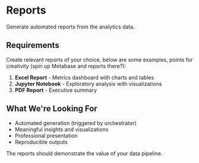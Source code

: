 # Reports

Generate automated reports from the analytics data.

## Requirements

Create relevant reports of your choice, below are some examples, points for creativity (spin up Metabase and reports there?):

1. **Excel Report** - Metrics dashboard with charts and tables
2. **Jupyter Notebook** - Exploratory analysis with visualizations
3. **PDF Report** - Executive summary

## What We're Looking For

- Automated generation (triggered by orchestrator)
- Meaningful insights and visualizations
- Professional presentation
- Reproducible outputs

The reports should demonstrate the value of your data pipeline.
